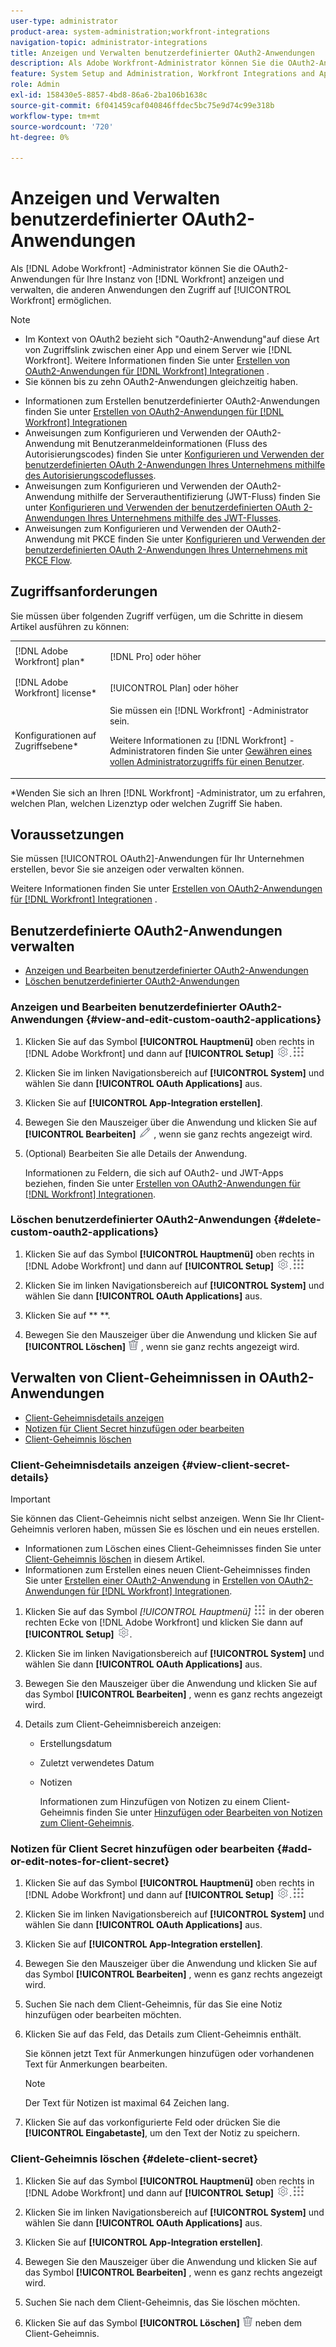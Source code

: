 ```yaml
---
user-type: administrator
product-area: system-administration;workfront-integrations
navigation-topic: administrator-integrations
title: Anzeigen und Verwalten benutzerdefinierter OAuth2-Anwendungen
description: Als Adobe Workfront-Administrator können Sie die OAuth2-Anwendungen für Ihre Workfront-Instanz anzeigen und verwalten, die anderen Anwendungen den Zugriff auf Workfront ermöglichen.
feature: System Setup and Administration, Workfront Integrations and Apps
role: Admin
exl-id: 158430e5-8857-4bd8-86a6-2ba106b1638c
source-git-commit: 6f041459caf040846ffdec5bc75e9d74c99e318b
workflow-type: tm+mt
source-wordcount: '720'
ht-degree: 0%

---
```


# Anzeigen und Verwalten benutzerdefinierter OAuth2-Anwendungen

Als [!DNL Adobe Workfront] -Administrator können Sie die OAuth2-Anwendungen für Ihre Instanz von [!DNL Workfront] anzeigen und verwalten, die anderen Anwendungen den Zugriff auf [!UICONTROL Workfront] ermöglichen.

>[!NOTE]
>
>* Im Kontext von OAuth2 bezieht sich &quot;Oauth2-Anwendung&quot;auf diese Art von Zugriffslink zwischen einer App und einem Server wie [!DNL Workfront]. Weitere Informationen finden Sie unter [Erstellen von OAuth2-Anwendungen für [!DNL Workfront] Integrationen](../../administration-and-setup/configure-integrations/create-oauth-application.md) .
>* Sie können bis zu zehn OAuth2-Anwendungen gleichzeitig haben.

* Informationen zum Erstellen benutzerdefinierter OAuth2-Anwendungen finden Sie unter [Erstellen von OAuth2-Anwendungen für [!DNL Workfront] Integrationen](../../administration-and-setup/configure-integrations/create-oauth-application.md)
* Anweisungen zum Konfigurieren und Verwenden der OAuth2-Anwendung mit Benutzeranmeldeinformationen (Fluss des Autorisierungscodes) finden Sie unter [Konfigurieren und Verwenden der benutzerdefinierten OAuth 2-Anwendungen Ihres Unternehmens mithilfe des Autorisierungscodeflusses](../../wf-api/api/oauth-app-code-token-flow.md).
* Anweisungen zum Konfigurieren und Verwenden der OAuth2-Anwendung mithilfe der Serverauthentifizierung (JWT-Fluss) finden Sie unter [Konfigurieren und Verwenden der benutzerdefinierten OAuth 2-Anwendungen Ihres Unternehmens mithilfe des JWT-Flusses](../../wf-api/api/oauth-app-jwt-flow.md).
* Anweisungen zum Konfigurieren und Verwenden der OAuth2-Anwendung mit PKCE finden Sie unter [Konfigurieren und Verwenden der benutzerdefinierten OAuth 2-Anwendungen Ihres Unternehmens mit PKCE Flow](../../wf-api/api/oauth-app-pkce-flow.md).

## Zugriffsanforderungen

Sie müssen über folgenden Zugriff verfügen, um die Schritte in diesem Artikel ausführen zu können:

<table style="table-layout:auto"> 
 <col> 
 <col> 
 <tbody> 
  <tr> 
   <td role="rowheader">[!DNL Adobe Workfront] plan*</td> 
   <td> <p>[!DNL Pro] oder höher</p> </td> 
  </tr> 
  <tr> 
   <td role="rowheader">[!DNL Adobe Workfront] license*</td> 
   <td> <p>[!UICONTROL Plan] oder höher</p> </td> 
  </tr> 
  <tr> 
   <td role="rowheader">Konfigurationen auf Zugriffsebene*</td> 
   <td> Sie müssen ein [!DNL Workfront] -Administrator sein. </p>
    <p>Weitere Informationen zu [!DNL Workfront] -Administratoren finden Sie unter <a href="../../administration-and-setup/add-users/configure-and-grant-access/grant-a-user-full-administrative-access.md" class="MCXref xref">Gewähren eines vollen Administratorzugriffs für einen Benutzer</a>.</p>
     </td> 
  </tr> 
 </tbody> 
</table>

&#42;Wenden Sie sich an Ihren [!DNL Workfront] -Administrator, um zu erfahren, welchen Plan, welchen Lizenztyp oder welchen Zugriff Sie haben.

## Voraussetzungen

Sie müssen [!UICONTROL OAuth2]-Anwendungen für Ihr Unternehmen erstellen, bevor Sie sie anzeigen oder verwalten können.

Weitere Informationen finden Sie unter [Erstellen von OAuth2-Anwendungen für [!DNL Workfront] Integrationen](../../administration-and-setup/configure-integrations/create-oauth-application.md) .

## Benutzerdefinierte OAuth2-Anwendungen verwalten

* [Anzeigen und Bearbeiten benutzerdefinierter OAuth2-Anwendungen](#view-and-edit-custom-oauth2-applications)
* [Löschen benutzerdefinierter OAuth2-Anwendungen](#delete-custom-oauth2-applications)

### Anzeigen und Bearbeiten benutzerdefinierter OAuth2-Anwendungen {#view-and-edit-custom-oauth2-applications}

1. Klicken Sie auf das Symbol **[!UICONTROL Hauptmenü]** oben rechts in [!DNL Adobe Workfront] und dann auf **[!UICONTROL Setup]** ![](assets/gear-icon-settings.png).![](assets/main-menu-icon.png)

1. Klicken Sie im linken Navigationsbereich auf **[!UICONTROL System]** und wählen Sie dann **[!UICONTROL OAuth Applications]** aus.
1. Klicken Sie auf **[!UICONTROL App-Integration erstellen]**.
1. Bewegen Sie den Mauszeiger über die Anwendung und klicken Sie auf **[!UICONTROL Bearbeiten]** ![](assets/edit-icon.png) , wenn sie ganz rechts angezeigt wird.
1. (Optional) Bearbeiten Sie alle Details der Anwendung.

   Informationen zu Feldern, die sich auf OAuth2- und JWT-Apps beziehen, finden Sie unter [Erstellen von OAuth2-Anwendungen für [!DNL Workfront] Integrationen](../../administration-and-setup/configure-integrations/create-oauth-application.md).

### Löschen benutzerdefinierter OAuth2-Anwendungen {#delete-custom-oauth2-applications}

1. Klicken Sie auf das Symbol **[!UICONTROL Hauptmenü]** oben rechts in [!DNL Adobe Workfront] und dann auf **[!UICONTROL Setup]** ![](assets/gear-icon-settings.png).![](assets/main-menu-icon.png)

1. Klicken Sie im linken Navigationsbereich auf **[!UICONTROL System]** und wählen Sie dann **[!UICONTROL OAuth Applications]** aus.
1. Klicken Sie auf ** **.
1. Bewegen Sie den Mauszeiger über die Anwendung und klicken Sie auf **[!UICONTROL Löschen]** ![](assets/delete.png) , wenn sie ganz rechts angezeigt wird.

## Verwalten von Client-Geheimnissen in OAuth2-Anwendungen

* [Client-Geheimnisdetails anzeigen](#view-client-secret-details)
* [Notizen für Client Secret hinzufügen oder bearbeiten](#add-or-edit-notes-for-client-secret)
* [Client-Geheimnis löschen](#delete-client-secret)

### Client-Geheimnisdetails anzeigen {#view-client-secret-details}

>[!IMPORTANT]
>
>Sie können das Client-Geheimnis nicht selbst anzeigen. Wenn Sie Ihr Client-Geheimnis verloren haben, müssen Sie es löschen und ein neues erstellen.
>
>* Informationen zum Löschen eines Client-Geheimnisses finden Sie unter [Client-Geheimnis löschen](#delete-client-secret) in diesem Artikel.
>* Informationen zum Erstellen eines neuen Client-Geheimnisses finden Sie unter [Erstellen einer OAuth2-Anwendung](../../administration-and-setup/configure-integrations/create-oauth-application.md#create) in [Erstellen von OAuth2-Anwendungen für [!DNL Workfront] Integrationen](../../administration-and-setup/configure-integrations/create-oauth-application.md).
>



1. Klicken Sie auf das Symbol *[!UICONTROL *Hauptmenü]** ![](assets/main-menu-icon.png) in der oberen rechten Ecke von [!DNL Adobe Workfront] und klicken Sie dann auf **[!UICONTROL Setup]** ![](assets/gear-icon-settings.png).

1. Klicken Sie im linken Navigationsbereich auf **[!UICONTROL System]** und wählen Sie dann **[!UICONTROL OAuth Applications]** aus.
1. Bewegen Sie den Mauszeiger über die Anwendung und klicken Sie auf das Symbol **[!UICONTROL Bearbeiten]** , wenn es ganz rechts angezeigt wird.
1. Details zum Client-Geheimnisbereich anzeigen:

   * Erstellungsdatum
   * Zuletzt verwendetes Datum
   * Notizen

     Informationen zum Hinzufügen von Notizen zu einem Client-Geheimnis finden Sie unter [Hinzufügen oder Bearbeiten von Notizen zum Client-Geheimnis](#add-or-edit-notes-for-client-secret).

### Notizen für Client Secret hinzufügen oder bearbeiten {#add-or-edit-notes-for-client-secret}

1. Klicken Sie auf das Symbol **[!UICONTROL Hauptmenü]** oben rechts in [!DNL Adobe Workfront] und dann auf **[!UICONTROL Setup]** ![](assets/gear-icon-settings.png).![](assets/main-menu-icon.png)

1. Klicken Sie im linken Navigationsbereich auf **[!UICONTROL System]** und wählen Sie dann **[!UICONTROL OAuth Applications]** aus.
1. Klicken Sie auf **[!UICONTROL App-Integration erstellen]**.
1. Bewegen Sie den Mauszeiger über die Anwendung und klicken Sie auf das Symbol **[!UICONTROL Bearbeiten]** , wenn es ganz rechts angezeigt wird.
1. Suchen Sie nach dem Client-Geheimnis, für das Sie eine Notiz hinzufügen oder bearbeiten möchten.
1. Klicken Sie auf das Feld, das Details zum Client-Geheimnis enthält.

   Sie können jetzt Text für Anmerkungen hinzufügen oder vorhandenen Text für Anmerkungen bearbeiten.

   >[!NOTE]
   >
   >Der Text für Notizen ist maximal 64 Zeichen lang.

1. Klicken Sie auf das vorkonfigurierte Feld oder drücken Sie die **[!UICONTROL Eingabetaste]**, um den Text der Notiz zu speichern.

### Client-Geheimnis löschen {#delete-client-secret}

1. Klicken Sie auf das Symbol **[!UICONTROL Hauptmenü]** oben rechts in [!DNL Adobe Workfront] und dann auf **[!UICONTROL Setup]** ![](assets/gear-icon-settings.png).![](assets/main-menu-icon.png)

1. Klicken Sie im linken Navigationsbereich auf **[!UICONTROL System]** und wählen Sie dann **[!UICONTROL OAuth Applications]** aus.
1. Klicken Sie auf **[!UICONTROL App-Integration erstellen]**.
1. Bewegen Sie den Mauszeiger über die Anwendung und klicken Sie auf das Symbol **[!UICONTROL Bearbeiten]** , wenn es ganz rechts angezeigt wird.
1. Suchen Sie nach dem Client-Geheimnis, das Sie löschen möchten.
1. Klicken Sie auf das Symbol **[!UICONTROL Löschen]** ![](assets/delete.png) neben dem Client-Geheimnis.
